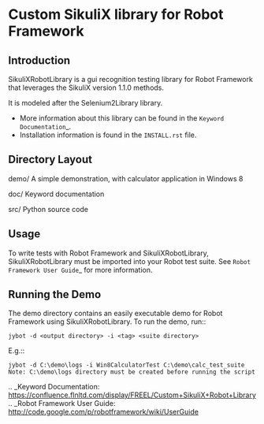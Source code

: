 Custom SikuliX library for Robot Framework
==================================================


Introduction
------------

SikuliXRobotLibrary is a gui recognition testing library for Robot Framework
that leverages the SikuliX version 1.1.0 methods.

It is modeled after the Selenium2Library library.

- More information about this library can be found in the `Keyword Documentation`_.
- Installation information is found in the `INSTALL.rst` file.


Directory Layout
----------------

demo/
    A simple demonstration, with calculator application in Windows 8

doc/
    Keyword documentation

src/
    Python source code


Usage
-----

To write tests with Robot Framework and SikuliXRobotLibrary, 
SikuliXRobotLibrary must be imported into your Robot test suite.
See `Robot Framework User Guide`_ for more information.


Running the Demo
----------------

The demo directory contains an easily executable demo for Robot Framework
using SikuliXRobotLibrary. To run the demo, run::

    jybot -d <output directory> -i <tag> <suite directory>

E.g.::

    jybot -d C:\demo\logs -i Win8CalculatorTest C:\demo\calc_test_suite
    Note: C:\demo\logs directory must be created before running the script
	

.. _Keyword Documentation: https://confluence.flnltd.com/display/FREEL/Custom+SikuliX+Robot+Library
.. _Robot Framework User Guide: http://code.google.com/p/robotframework/wiki/UserGuide
